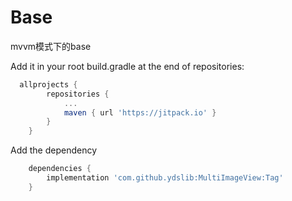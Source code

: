 # Base

mvvm模式下的base

Add it in your root build.gradle at the end of repositories:

```groovy
  allprojects {
		repositories {
			...
			maven { url 'https://jitpack.io' }
		}
	}
```

Add the dependency

```groovy
	dependencies {
	    implementation 'com.github.ydslib:MultiImageView:Tag'
	}
```
